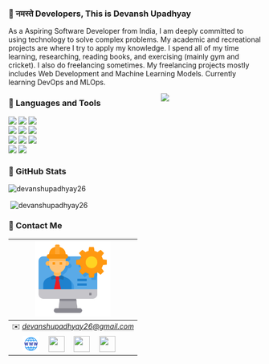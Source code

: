 ### 👋 नमस्ते Developers, This is Devansh Upadhyay
<!-- <p align="center"><img src="https://i.ibb.co/S3FwFX7/Developer.jpg" alt="Developer" border="0"></p> -->
As a Aspiring Software Developer from India, I am deeply committed to using technology to solve complex problems. My academic and recreational projects are where I try to apply my knowledge. I spend all of my time learning, researching, reading books, and exercising (mainly gym and cricket). I also do freelancing sometimes. My freelancing projects mostly includes Web Development and Machine Learning Models. Currently learning DevOps and MLOps. 

<img align='right' src='https://user-images.githubusercontent.com/5713670/87202985-820dcb80-c2b6-11ea-9f56-7ec461c497c3.gif' width='200"'>

### 🚀 Languages and Tools
<img src="https://img.shields.io/badge/-C%20&%20C++-659ad2?style=flat&logo=c%2B%2B&logoColor=ffffff"> <img src="https://img.shields.io/badge/-Java 17-06305b?style=flat&logo=java&logoColor=white"> <img src="https://img.shields.io/badge/-Python%203-black?style=flat&logo=python&logoColor=white"> <br/>
<img src="https://img.shields.io/badge/-JavaScript-black?style=flat&logo=javascript&logoColor=eed718"> <img src="https://img.shields.io/badge/%20-SQL-blue"> <img src="https://img.shields.io/badge/Spring Boot-c0ffee"><br/> <img src="https://img.shields.io/badge/Django-266d57"> <img src="https://img.shields.io/badge/Flask-645C77"> <img src="https://img.shields.io/badge/NoSQL-DF927D"><br/> <img src="https://img.shields.io/badge/PyTorch-EB255E"> <img src="https://img.shields.io/badge/Generative AI-C63DBE">

### 🤖 GitHub Stats
<p align="left"> <img src="https://komarev.com/ghpvc/?username=devanshupadhyay26&label=Profile%20views&color=0e75b6&style=flat" alt="devanshupadhyay26" /> </p>
<!-- <p><img align="center" src="https://github-readme-streak-stats.herokuapp.com/?user=devanshupadhyay26&" alt="devanshupadhyay26" /></p>-->
<p>&nbsp;<img align="center" src="https://github-readme-stats.vercel.app/api?username=devanshupadhyay26&show_icons=true&locale=en" alt="devanshupadhyay26" /></p>


### 🔗 Contact Me
|  <a href="https://github.com/DevanshUpadhyay26"><img src="https://github.com/rkasale28/rkasale28/blob/master/icons/engineer.png" width="150px" height="150px" /></a> |
|:---------------------------------------------------------------------------------------------------------------------------------------: |
|✉️ *devanshupadhyay26@gmail.com*|
|<a href="https://www.devy.tech/"><img src="https://github.com/rkasale28/rkasale28/blob/master/icons/icons8-website-96.png" width="32px" height="32px"></a> &nbsp; &nbsp; <a href="https://www.linkedin.com/in/devansh-upadhyay/"><img src="https://i.ibb.co/Kx2GSrT/linkedin.png" width="32px" height="32px"></a> &nbsp; &nbsp; <a href="https://twitter.com/___Devansh___"><img src="https://img.icons8.com/color/344/twitter--v1.png" width="32px" height="32px"></a> &nbsp; &nbsp; <a href="https://devanshupadhyay01.medium.com/"><img src="https://img.icons8.com/?size=100&id=sIQ7pEkjnEJW&format=png&color=000000" width="32px" height="32px"></a> &nbsp; &nbsp; |
<p align="left">
</p>
